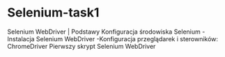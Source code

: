 # Selenium-task1
Selenium WebDriver | Podstawy
Konfiguracja środowiska Selenium
-Instalacja Selenium WebDriver
-Konfiguracja przeglądarek i sterowników: ChromeDriver
Pierwszy skrypt Selenium WebDriver